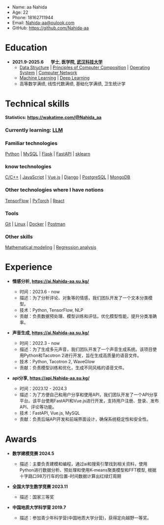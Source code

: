 - Name: aa Nahida
- Age: 22
- Phone: 18162711944
- Email: <Nahida-aa@oulook.com>
- GitHub: <https://github.com/Nahida-aa>

# Education

- **2021.9-2025.6 &nbsp; &nbsp; &nbsp; 学士, 医学院, [武汉科技大学](https://www.wust.edu.cn/)**
  - [Data Structure](https://github.com/Nahida-aa/Data-Structure) | [Principles of Computer Composition](https://github.com/Nahida-aa/Computer_Composition) | [Operating System](https://github.com/Nahida-aa/OS) | [Computer Network](https://github.com/Nahida-aa/Computer-Network)
  - [Machine Learning](https://github.com/Nahida-aa/ML) | [Deep Learning](https://github.com/Nahida-aa/DL)
  - 高等数学满绩, 线性代数满绩, 基础化学满绩, 卫生统计学

# Technical skills

**Statistics: <https://wakatime.com/@Nahida_aa>**

### Currently learning: [LLM](https://github.com/Nahida-aa/LLM_ln)

### Familiar technologies

[Python](https://www.python.org) | [MySQL](https://www.mysql.com/) | [Flask](https://flask.palletsprojects.com/) | [FastAPI](https://fastapi.tiangolo.com/) | [sklearn](https://scikit-learn.org/stable/)

### know technologies

[C/C++](https://www.cplusplus.com/) | [JavaScript](https://www.javascript.com/)
| [Vue.js](https://vuejs.org/) | [Django](https://www.djangoproject.com/) | [PostgreSQL](https://www.postgresql.org/) | [MongoDB](https://www.mongodb.com/)

### Other technologies where I have notions

[TensorFlow](https://www.tensorflow.org/) | [PyTorch](https://pytorch.org/) | [React](https://reactjs.org/)

### Tools

[Git](https://git-scm.com/) | [Linux](https://www.linux.org/) | [Docker](https://www.docker.com/) | [Postman](https://postman.com)

### Other skills

[Mathematical modeling](https://github.com/Nahida-aa/mm) | [Regression analysis](https://github.com/Nahida-aa/mm)

# Experience

- **情感分析, <https://ai.Nahida-aa.su.kg/>**
  - 时间：2023.6 - now
  - 描述：为了分析评论、对象等的情感，我们团队开发了一个文本分类模型。
  - 技术：Python, TensorFlow, NLP
  - 贡献：负责数据预处理、模型训练和评估，优化模型性能，提升分类准确率。

- **声音生成, <https://ai.Nahida-aa.su.kg/>**
  - 时间：2022.3 - now
  - 描述：为了生成多元声音，我们团队开发了一个声音生成系统。该项目使用Python和Tacotron 2进行开发，旨在生成高质量的语音文件。
  - 技术：Python, Tacotron 2, WaveGlow
  - 贡献：负责模型训练和优化，生成不同风格的语音文件。

- **api分享, <https://api.Nahida-aa.su.kg/>**
  - 时间：2023.12 - 2024.3
  - 描述：为了方便自己和用户分享和使用API，我们团队开发了一个API分享平台。该平台使用FastAPI和Vue.js进行开发，支持用户注册、登录、发布API、评论等功能。
  - 技术：FastAPI, Vue.js, MySQL
  - 贡献：负责后端API开发和前端界面设计，确保系统稳定性和安全性。

# Awards

- **数学建模竞赛 2024.5**
  - 描述：主要负责建模和编程，通过ai和搜索引擎找到相关资料，使用Python进行数据分析、预处理和使用K-means聚类模型和FFT模型, 根据十字路口98万行车的位置-时间数据计算出红绿灯周期
- **全国大学生数学竞赛 2023.11**
  - 描述：国家三等奖

- **中国地质大学科学营 2019.7**
  - 描述：参加青少年科学营(中国地质大学分营)，获得定向越野一等奖。
